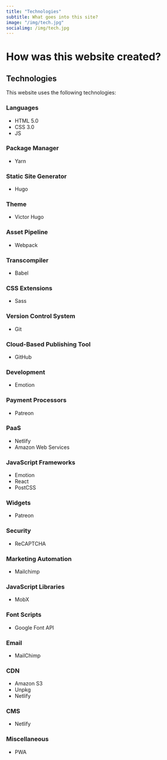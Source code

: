 ```yaml
---
title: "Technologies"
subtitle: What goes into this site?
image: "/img/tech.jpg"
socialimg: /img/tech.jpg
---
```


# How was this website created?

## Technologies

This website uses the following technologies:

### Languages

- HTML 5.0
- CSS 3.0
- JS

### Package Manager

- Yarn

### Static Site Generator

- Hugo

### Theme

- Victor Hugo

### Asset Pipeline

- Webpack

### Transcompiler

- Babel

### CSS Extensions

- Sass

### Version Control System

- Git

### Cloud-Based Publishing Tool

- GitHub

### Development

- Emotion

### Payment Processors

- Patreon

### PaaS

- Netlify
- Amazon Web Services

### JavaScript Frameworks

- Emotion
- React
- PostCSS

### Widgets

- Patreon

### Security

- ReCAPTCHA

### Marketing Automation

- Mailchimp

### JavaScript Libraries

- MobX

### Font Scripts

- Google Font API

### Email

- MailChimp

### CDN

- Amazon S3
- Unpkg
- Netlify

### CMS

- Netlify

### Miscellaneous

- PWA
